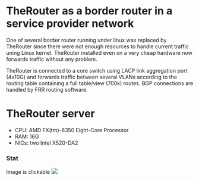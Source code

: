 # TheRouter as a border router in a service provider network

One of several border router running under linux was replaced by TheRouter since 
there were not enough resources to handle current traffic uning Linux kernel. 
TheRouter installed even on a very cheap hardware now forwards traffic without 
any problem.

TheRouter is connected to a core switch using LACP link aggregation port (4x10G) 
and forwards traffic between several VLANs according to the routing table 
containing a full table/view (700k) routes. BGP connections are handled by FRR 
routing software.

# TheRouter server

 - CPU: AMD FX(tm)-8350 Eight-Core Processor
 - RAM: 16G
 - NICs: two Intel X520-DA2

 
### Stat
Image is clickable
<img src="http://therouter.net/images/production/sp1/production_border_router.png">
